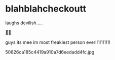 # blahblahcheckoutt
laughs devilish.....

🤪🤪

guys its mee
im most freakiest person ever!!1!1!1!1!

50826ca185c4419a910a7d6eedadd4fc.jpg

